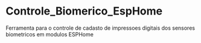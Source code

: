 # Controle_Biomerico_EspHome
Ferramenta para o controle de cadasto de impressoes digitais dos sensores biometricos em modulos ESPHome
